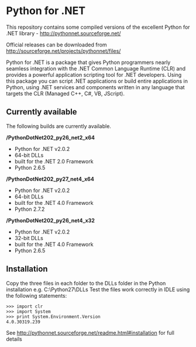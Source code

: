 Python for .NET
================================

This repository contains some compiled versions of the excellent Python for .NET library - http://pythonnet.sourceforge.net/

Official releases can be downloaded from http://sourceforge.net/projects/pythonnet/files/

Python for .NET is a package that gives Python programmers nearly seamless integration with the .NET Common Language Runtime (CLR) and provides a powerful application scripting tool for .NET developers. Using this package you can script .NET applications or build entire applications in Python, using .NET services and components written in any language that targets the CLR (Managed C++, C#, VB, JScript). 

Currently available
-------------------

The following builds are currently available. 

**/PythonDotNet202_py26_net2_x64**

* Python for .NET v2.0.2
* 64-bit DLLs 
* built for the .NET 2.0 Framework
* Python 2.6.5

**/PythonDotNet202_py27_net4_x64**

* Python for .NET v2.0.2
* 64-bit DLLs 
* built for the .NET 4.0 Framework
* Python 2.7.2

**/PythonDotNet202_py26_net4_x32**

* Python for .NET v2.0.2
* 32-bit DLLs 
* built for the .NET 4.0 Framework
* Python 2.6.5

Installation
------------

Copy the three files in each folder to the DLLs folder in the Python installation e.g. C:\Python27\DLLs
Test the files work correctly in IDLE using the following statements: 

	>>> import clr
	>>> import System
	>>> print System.Environment.Version
	4.0.30319.239

See http://pythonnet.sourceforge.net/readme.html#installation for full details